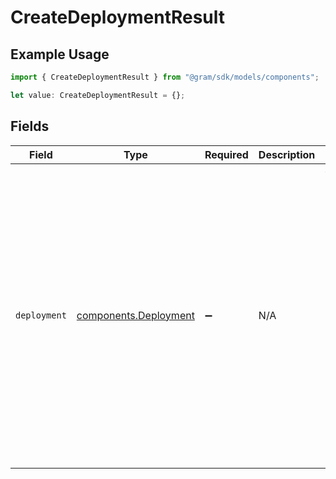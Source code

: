 # CreateDeploymentResult

## Example Usage

```typescript
import { CreateDeploymentResult } from "@gram/sdk/models/components";

let value: CreateDeploymentResult = {};
```

## Fields

| Field                                                                                                                                                                                                                                                                                                                                                                                                                                                                                                                                                                                                                                                                                                                                   | Type                                                                                                                                                                                                                                                                                                                                                                                                                                                                                                                                                                                                                                                                                                                                    | Required                                                                                                                                                                                                                                                                                                                                                                                                                                                                                                                                                                                                                                                                                                                                | Description                                                                                                                                                                                                                                                                                                                                                                                                                                                                                                                                                                                                                                                                                                                             | Example                                                                                                                                                                                                                                                                                                                                                                                                                                                                                                                                                                                                                                                                                                                                 |
| --------------------------------------------------------------------------------------------------------------------------------------------------------------------------------------------------------------------------------------------------------------------------------------------------------------------------------------------------------------------------------------------------------------------------------------------------------------------------------------------------------------------------------------------------------------------------------------------------------------------------------------------------------------------------------------------------------------------------------------- | --------------------------------------------------------------------------------------------------------------------------------------------------------------------------------------------------------------------------------------------------------------------------------------------------------------------------------------------------------------------------------------------------------------------------------------------------------------------------------------------------------------------------------------------------------------------------------------------------------------------------------------------------------------------------------------------------------------------------------------- | --------------------------------------------------------------------------------------------------------------------------------------------------------------------------------------------------------------------------------------------------------------------------------------------------------------------------------------------------------------------------------------------------------------------------------------------------------------------------------------------------------------------------------------------------------------------------------------------------------------------------------------------------------------------------------------------------------------------------------------- | --------------------------------------------------------------------------------------------------------------------------------------------------------------------------------------------------------------------------------------------------------------------------------------------------------------------------------------------------------------------------------------------------------------------------------------------------------------------------------------------------------------------------------------------------------------------------------------------------------------------------------------------------------------------------------------------------------------------------------------- | --------------------------------------------------------------------------------------------------------------------------------------------------------------------------------------------------------------------------------------------------------------------------------------------------------------------------------------------------------------------------------------------------------------------------------------------------------------------------------------------------------------------------------------------------------------------------------------------------------------------------------------------------------------------------------------------------------------------------------------- |
| `deployment`                                                                                                                                                                                                                                                                                                                                                                                                                                                                                                                                                                                                                                                                                                                            | [components.Deployment](../../models/components/deployment.md)                                                                                                                                                                                                                                                                                                                                                                                                                                                                                                                                                                                                                                                                          | :heavy_minus_sign:                                                                                                                                                                                                                                                                                                                                                                                                                                                                                                                                                                                                                                                                                                                      | N/A                                                                                                                                                                                                                                                                                                                                                                                                                                                                                                                                                                                                                                                                                                                                     | {<br/>"created_at": "1994-03-01T20:33:20Z",<br/>"external_id": "bc5f4a555e933e6861d12edba4c2d87ef6caf8e6",<br/>"external_url": "Dolorum enim molestiae impedit.",<br/>"github_repo": "speakeasyapi/gram",<br/>"github_sha": "f33e693e9e12552043bc0ec5c37f1b8a9e076161",<br/>"id": "bc5f4a555e933e6861d12edba4c2d87ef6caf8e6",<br/>"idempotency_key": "01jqq0ajmb4qh9eppz48dejr2m",<br/>"openapiv3_asset_ids": [<br/>"Minima dicta.",<br/>"Quaerat voluptas mollitia hic repellendus in enim.",<br/>"Ea provident ut id hic quas aperiam.",<br/>"Exercitationem eaque harum asperiores qui."<br/>],<br/>"organization_id": "Sunt expedita ipsam corporis consequatur ut.",<br/>"project_id": "Eum praesentium iure voluptas cum consectetur.",<br/>"user_id": "Harum aliquam eaque quas et libero et."<br/>} |